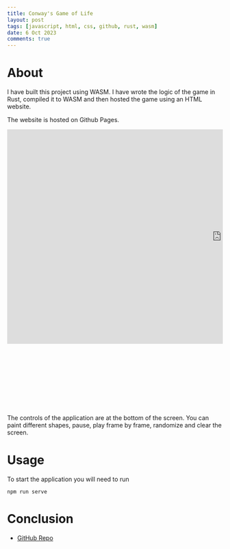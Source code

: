 ```yaml
---
title: Conway's Game of Life
layout: post
tags: [javascript, html, css, github, rust, wasm]
date: 6 Oct 2023
comments: true
---
```


# About

I have built this project using WASM. I have wrote the logic of the game in
Rust, compiled it to WASM and then hosted the game using an HTML website.

The website is hosted on Github Pages.

<style>
  #wrap {
    width: 100%;
    height: 650px;
    overflow: hidden;
  }
  #scaled-frame {
    width: 2000px;
    height: 1000px;
    transform: scale(0.5);
    transform-origin: 0 0;
  }
</style>

<div id="wrap">
    <iframe
        id="scaled-frame"
        scrolling="no"
        title="Game Of Life"
        src="https://alexjercan.github.io/wasm-game-of-life/"
        frameborder="0"
    >
    </iframe>
</div>

The controls of the application are at the bottom of the screen. You can paint
different shapes, pause, play frame by frame, randomize and clear the screen.

# Usage

To start the application you will need to run

```console
npm run serve
```

# Conclusion

- [GitHub Repo](https://github.com/alexjercan/wasm-game-of-life)
